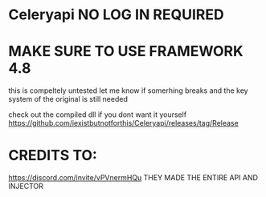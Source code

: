 # Celeryapi NO LOG IN REQUIRED

# MAKE SURE TO USE FRAMEWORK 4.8

this is compeltely untested let me know if somerhing breaks and the key system of the original is still needed

check out the compiled dll if you dont want it yourself
https://github.com/iexistbutnotforthis/Celeryapi/releases/tag/Release 

# CREDITS TO:
https://discord.com/invite/vPVnermHQu THEY MADE THE ENTIRE API AND INJECTOR 

